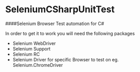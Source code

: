 # SeleniumCSharpUnitTest
####Selenium Browser Test automation for C#

In order to get it to work you will need the following packages
- Selenium WebDriver
- Selenium Support
- Selenium RC
- Selenium Driver for specific Browser to test on eg. Selenium.ChromeDriver
